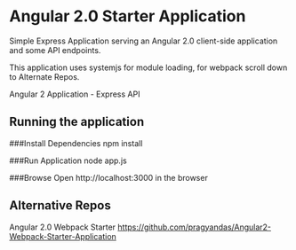 # Angular 2.0 Starter Application

Simple Express Application serving an Angular 2.0 client-side application and some API endpoints.

This application uses systemjs for module loading, for webpack scroll down to Alternate Repos.

Angular 2 Application - Express API

## Running the application

###Install Dependencies
npm install

###Run Application
node app.js

###Browse
Open http://localhost:3000 in the browser

## Alternative Repos
 Angular 2.0 Webpack Starter https://github.com/pragyandas/Angular2-Webpack-Starter-Application

